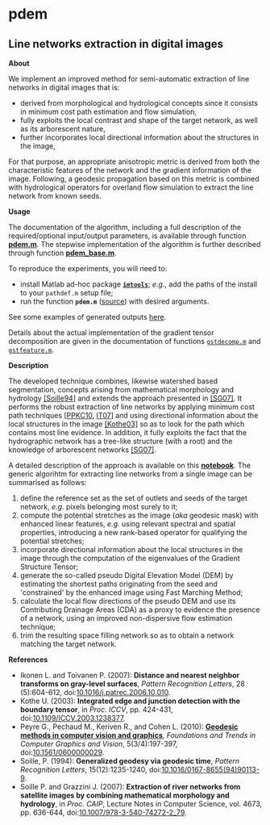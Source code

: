 pdem
====

Line networks extraction in digital images
---

**About**

We implement an improved method for semi-automatic extraction of line networks in digital images that is:
* derived from morphological and hydrological concepts since it consists in minimum cost path estimation and flow simulation,
* fully exploits the local contrast and shape of the target network, as well as its arborescent nature,
* further incorporates local directional information about the structures in the image,

For that purpose, an appropriate anisotropic metric is derived from both the characteristic features of the  network and the gradient information of the image. Following, a geodesic propagation based on this metric is combined with hydrological operators for overland flow simulation to extract the line network from known seeds.

**Usage** 

The documentation of the algorithm, including a full description of the required/optional input/output parameters, is available through function [**pdem.m**](https://gjacopo.github.io/imtools/surface/pdem.html). The stepwise implementation of the algorithm is further described through function [**pdem_base.m**](https://gjacopo.github.io/imtools/docs/surface/pdem_base.html).

To reproduce the experiments, you will need to:
* install Matlab ad-hoc package [**`imtools`**](https://gjacopo.github.io/imtools/); _e.g._, add the paths of the install to your `pathdef.m` setup file;
* run the function **`pdem.m`** ([source](../../surface/pdem.m)) with desired arguments.

See some examples of generated outputs [here](paper.ipynb).

Details about the actual implementation of the gradient tensor decomposition are given in the documentation of functions [`gstdecomp.m`](https://gjacopo.github.io/imtools/derive/gstdecomp.html) and [`gstfeature.m`](https://gjacopo.github.io/imtools/derive/gstfeature.html). 

**Description**

The developed technique combines, likewise watershed based segmentation, concepts arising from mathematical morphology and hydrology [[Soille94]](#Soille94) and extends the approach presented in [[SG07]](#SG07). It performs the robust extraction of line networks by applying minimum cost path techniques [[PPKC10](#PPKC10), [IT07](#IT07)] and using directional information about the local structures in the image [[Kothe03]](#Kothe03) so as to look for the path which contains most line evidence. In addition, it fully exploits the fact that the hydrographic network has a tree-like structure (with a root) and the knowledge of arborescent networks [[SG07]](#SG07).

A detailed description of the approach is available on this [**notebook**](paper.ipynb). The generic algorihtm for extracting line networks from a single image can be summarised as follows:

1. define the reference set as the set of outlets and seeds of the target network, _e.g._ pixels belonging most surely to it;
2. compute the potential stretches as the image (_aka_ geodesic mask) with enhanced linear features, _e.g._ using relevant spectral and spatial properties, introducing a new rank-based operator for qualifying the potential stretches;
3. incorporate directional information about the local structures in the image through the computation of the eigenvalues of the Gradient Structure Tensor;
4. generate the so-called pseudo Digital Elevation Model (DEM) by estimating the shortest paths originating from the seed and 'constrained' by the enhanced image using Fast Marching Method;
5. calculate the local flow directions of the pseudo DEM and use its Contributing Drainage Areas (CDA) as a proxy to evidence the presence of a network, using an improved non-dispersive flow estimation technique;
6. trim the resulting space filling network so as to obtain a network matching the target network.

**<a name="References"></a>References** 

* <a name="IT07"></a>Ikonen L. and Toivanen P. (2007): **Distance and nearest neighbor transforms on
gray-level surfaces**, _Pattern Recognition Letters_, 28 (5):604-612, doi:[10.1016/j.patrec.2006.10.010](http://dx.doi.org/10.1016/j.patrec.2006.10.010).
* <a name="Kothe03"></a>Kothe U. (2003): **Integrated edge and junction detection with the boundary
tensor**, in _Proc. ICCV_, pp. 424-431, doi:[10.1109/ICCV.2003.1238377](http://dx.doi.org/10.1109/ICCV.2003.1238377).
* <a name="PPKC10"></a>Peyre G., Pechaud M., Keriven R., and Cohen L. (2010): [**Geodesic methods in computer vision and graphics**](https://hal.archives-ouvertes.fr/hal-00528999/document), _Foundations and Trends in Computer Graphics and Vision_, 5(3/4):197-397, doi:[10.1561/0600000029](http://dx.doi.org/10.1561/0600000029).
* <a name="Soille94"></a>Soille, P. (1994): **Generalized geodesy via geodesic time**, _Pattern Recognition Letters_, 15(12):1235-1240, doi:[10.1016/0167-8655(94)90113-9](http://dx.doi.org/10.1016/0167-8655(94)90113-9).
* <a name="SG07"></a>Soille P. and Grazzini J. (2007): **Extraction of river networks from satellite images by combining mathematical morphology and hydrology**, in _Proc. CAIP_, Lecture Notes in Computer Science, vol. 4673, pp. 636-644, doi:[10.1007/978-3-540-74272-2_79](http://dx.doi.org/10.1007/978-3-540-74272-2_79).


